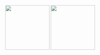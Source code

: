  <div>
  <img height="140em" src="https://github-readme-stats.vercel.app/api?username=augustowtg&theme=algolia&include_all_commits=true&count_private=true"/>
  <img height="140em" src="https://github-readme-stats.vercel.app/api/top-langs/?username=augustowtg&theme=algolia&layout=compact"/>
<div>
